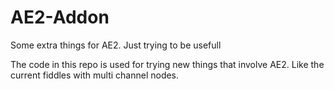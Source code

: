 # AE2-Addon
Some extra things for AE2. Just trying to be usefull

The code in this repo is used for trying new things that involve AE2. Like the current fiddles with multi channel nodes.

